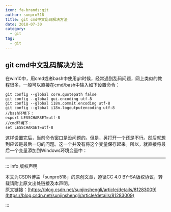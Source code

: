 ```yaml
---
icon: fa-brands:git
author: sunpro518
title: git cmd中文乱码解决方法
date: 2018-07-30
category:
  - git
tag:
  - git
---
```




## git cmd中文乱码解决方法

在win10中，用cmd或者bash中使用git时候，经常遇到乱码问题，网上类似的教程很多，一般可以直接在cmd/bash中输入如下设置命令：

```shell
git config --global core.quotepath false 
git config --global gui.encoding utf-8
git config --global i18n.commit.encoding utf-8 
git config --global i18n.logoutputencoding utf-8
//bash环境下：
export LESSCHARSET=utf-8
//cmd环境下：
set LESSCHARSET=utf-8
```

 

这样设置完后，当前命令窗口是没问题的。但是，另打开一个还是不行。然后就想到应该是最后一句的问题。这一个并没有将这个变量保存起来。所以，就直接将最后一个变量添加到Windows环境变量中：



---

::: info 版权声明

本文为CSDN博主「sunpro518」的原创文章，遵循CC 4.0 BY-SA版权协议，转载请附上原文出处链接及本声明。  
原文链接：[https://blog.csdn.net/sunjinshengli/article/details/81283009](https://blog.csdn.net/sunjinshengli/article/details/81283009)

:::
